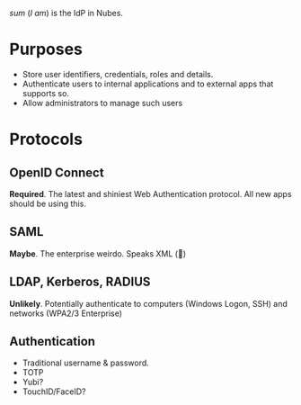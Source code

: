 _sum_ (_I am_) is the IdP in Nubes.

# Purposes

- Store user identifiers, credentials, roles and details.
- Authenticate users to internal applications and to external apps that supports so.
- Allow administrators to manage such users

# Protocols

## OpenID Connect

**Required**. The latest and shiniest Web Authentication protocol. All new apps should be using this.

## SAML

**Maybe**. The enterprise weirdo. Speaks XML (👻)

## LDAP, Kerberos, RADIUS

**Unlikely**. Potentially authenticate to computers (Windows Logon, SSH) and networks (WPA2/3 Enterprise)

## Authentication

- Traditional username & password.
- TOTP
- Yubi?
- TouchID/FaceID?

